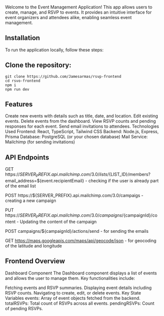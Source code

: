 
Welcome to the Event Management Application! This app allows users to create, manage, and RSVP to events. It provides an intuitive interface for event organizers and attendees alike, enabling seamless event management.

## Installation
To run the application locally, follow these steps:

## Clone the repository:
```
git clone https://github.com/Jamesarmas/rsvp-frontend
cd rsvo-frontend
npm i
npm run dev
```

## Features
Create new events with details such as title, date, and location.
Edit existing events.
Delete events from the dashboard.
View RSVP counts and pending responses for each event.
Send email invitations to attendees.
Technologies Used
Frontend: React, TypeScript, Tailwind CSS
Backend: Node.js, Express, Prisma
Database: PostgreSQL (or your chosen database)
Mail Service: Mailchimp (for sending invitations)
## API Endpoints
GET https://${SERVER_PREFIX}.api.mailchimp.com/3.0/lists/${LIST_ID}/members?email_address=${event.recipientEmail} - checking if the user is already part of the email list

POST https://${SERVER_PREFIX}.api.mailchimp.com/3.0/campaigs - creating a new campaign

PUT https://${SERVER_PREFIX}.api.mailchimp.com/3.0/campaigns/${campaignId}/content - Updating the content of the campaign

POST campaigns/${campaignId}/actions/send - for sending the emails

GET https://maps.googleapis.com/maps/api/geocode/json - for geocoding of the latitude and longitude


## Frontend Overview
Dashboard Component
The Dashboard component displays a list of events and allows the user to manage them. Key functionalities include:

Fetching events and RSVP summaries.
Displaying event details including RSVP counts.
Navigating to create, edit, or delete events.
Key State Variables
events: Array of event objects fetched from the backend.
totalRSVPs: Total count of RSVPs across all events.
pendingRSVPs: Count of pending RSVPs.
